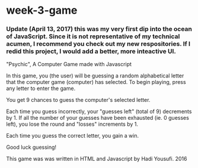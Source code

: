 # week-3-game

### Update (April 13, 2017) this was my very first dip into the ocean of JavaScript. Since it is not representative of my technical acumen, I recommend you check out my new respositories. If I redid this project, I would add a better, more inteactive UI.

"Psychic", A Computer Game made with Javascript

In this game, you (the user) will be guessing a random alphabetical letter that the computer game (computer) has selected. To begin playing, press any letter to enter the game.

You get 9 chances to guess the computer's selected letter. 

Each time you guess incorrectly, your "guesses left" (total of 9) decrements by 1. If all the number of your guesses have been exhausted (ie. 0 guesses left), you lose the round and "losses" increments by 1.

Each time you guess the correct letter, you gain a win.

Good luck guessing!

This game was was written in HTML and Javascript by Hadi Yousufi. 2016
